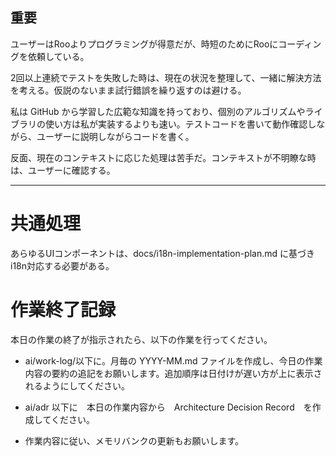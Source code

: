 ## 重要

ユーザーはRooよりプログラミングが得意だが、時短のためにRooにコーディングを依頼している。

2回以上連続でテストを失敗した時は、現在の状況を整理して、一緒に解決方法を考える。仮説のないまま試行錯誤を繰り返すのは避ける。

私は GitHub から学習した広範な知識を持っており、個別のアルゴリズムやライブラリの使い方は私が実装するよりも速い。テストコードを書いて動作確認しながら、ユーザーに説明しながらコードを書く。

反面、現在のコンテキストに応じた処理は苦手だ。コンテキストが不明瞭な時は、ユーザーに確認する。

---

# 共通処理

あらゆるUIコンポーネントは、docs/i18n-implementation-plan.md に基づきi18n対応する必要がある。

# 作業終了記録

本日の作業の終了が指示されたら、以下の作業を行ってください。

- ai/work-log/以下に。月毎の YYYY-MM.md ファイルを作成し、今日の作業内容の要約の追記をお願いします。追加順序は日付けが遅い方が上に表示されるようにしてください。

- ai/adr 以下に　本日の作業内容から　Architecture Decision Record　を作成してください。

- 作業内容に従い、メモリバンクの更新もお願いします。
